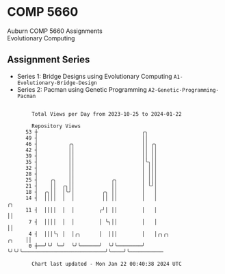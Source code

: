 # COMP 5660
Auburn COMP 5660 Assignments  
Evolutionary Computing

## Assignment Series
- Series 1: Bridge Designs using Evolutionary Computing `A1-Evolutionary-Bridge-Design`
- Series 2: Pacman using Genetic Programming `A2-Genetic-Programming-Pacman`

```

        Total Views per Day from 2023-10-25 to 2024-01-22

        Repository Views
      53 ┼                                  ╭╮
      49 ┤                                  ││
      46 ┤          ╭╮                      ││ ╭╮
      42 ┤          ││                      ││ ││
      39 ┤          ││                      ││ ││
      35 ┤          ││                      │╰╮││
      32 ┤          ││                      │ │││
      28 ┤          ││                      │ │││
      25 ┤    ╭╮    ││            ╭╮        │ │││
      21 ┤    ││  ╭╮││            ││        │ ╰╯│
      18 ┤  ╭╮││  │╰╯│         ╭╮ ││        │   │
      14 ┤  ││││  │  │         ││ ││        │   │                                     ╭╮
      11 ┤  ││││  │  │        ╭╯│ ││        │   │                                     ││
       7 ┤  ││││  │  │        │ ╰╮││        │   │                                     ││
       4 ┤  │││╰╮ │  │╭╮      │  │││        │   │╭╮╭╮                           ╭╮    ││
       0 ┼──╯╰╯ ╰─╯  ╰╯╰──────╯  ╰╯╰────────╯   ╰╯╰╯╰───────────────────────────╯╰────╯╰───────────

        Chart last updated - Mon Jan 22 00:40:38 2024 UTC
        
```
